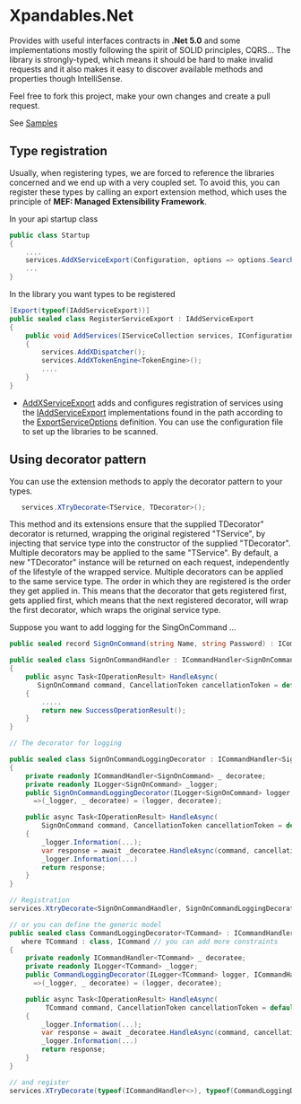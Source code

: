 # Xpandables.Net
Provides with useful interfaces contracts in **.Net 5.0** and some implementations mostly following the spirit of SOLID principles, CQRS...
The library is strongly-typed, which means it should be hard to make invalid requests and it also makes it easy to discover available methods and properties though IntelliSense.

Feel free to fork this project, make your own changes and create a pull request.

See [Samples](https://github.com/Francescolis/Xpandables.Net/tree/Net5.0/Samples/Xpandables.Net.Api)

## Type registration
Usually, when registering types, we are forced to reference the libraries concerned and we end up with a very coupled set. To avoid this, you can register these types by calling an export extension method, which uses the principle of **MEF: Managed Extensibility Framework**.

In your api startup class
```cs
public class Startup
{
    ....
    services.AddXServiceExport(Configuration, options => options.SearchPattern = "your-search-pattern-dll");
    ...
}
```
In the library you want types to be registered

```cs
[Export(typeof(IAddServiceExport))]
public sealed class RegisterServiceExport : IAddServiceExport
{
    public void AddServices(IServiceCollection services, IConfiguration configuration)
    {
        services.AddXDispatcher();
        services.AddXTokenEngine<TokenEngine>();
        ....
    }
}
```

* [AddXServiceExport](https://github.com/Francescolis/Xpandables.Net/blob/Net5.0/Xpandables.Net.DependencyInjection/Extensibility/ServiceCollectionExtensions.cs) adds and configures registration of services using the [IAddServiceExport](https://github.com/Francescolis/Xpandables.Net/blob/Net5.0/Xpandables.Net.DependencyInjection/Extensibility/IAddServiceExport.cs) implementations found in the path according to the [ExportServiceOptions](https://github.com/Francescolis/Xpandables.Net/blob/Net5.0/Xpandables.Net.DependencyInjection/Extensibility/ExportServiceOptions.cs) definition.
You can use the configuration file to set up the libraries to be scanned.

## Using decorator pattern
You can use the extension methods to apply the decorator pattern to your types.

```cs
   services.XTryDecorate<TService, TDecorator>();
```

This method and its extensions ensure that the supplied TDecorator" decorator is returned, wrapping the original registered "TService", by injecting that service type into the constructor of the supplied "TDecorator". Multiple decorators may be applied to the same "TService". By default, a new "TDecorator" instance will be returned on each request, independently of the lifestyle of the wrapped service. Multiple decorators can be applied to the same service type. The order in which they are registered is the order they get applied in. This means that the decorator that gets registered first, gets applied first, which means that the next registered decorator, will wrap the first decorator, which wraps the original service type.

Suppose you want to add logging for the SingOnCommand ...

```cs
public sealed record SignOnCommand(string Name, string Password) : ICommand;

public sealed class SignOnCommandHandler : ICommandHandler<SignOnCommand>
{
    public async Task<IOperationResult> HandleAsync(
       SignOnCommand command, CancellationToken cancellationToken = default)
    {
        .....
        return new SuccessOperationResult();
    }
}

// The decorator for logging

public sealed class SignOnCommandLoggingDecorator : ICommandHandler<SignOnCommand>
{
    private readonly ICommandHandler<SignOnCommand> _ decoratee;
    private readonly ILogger<SignOnCommand> _logger;
    public SignOnCommandLoggingDecorator(ILogger<SignOnCommand> logger, ICommandHandler<SignOnCommand> decoratee)
      =>(_logger, _ decoratee) = (logger, decoratee);

    public async Task<IOperationResult> HandleAsync(
        SignOnCommand command, CancellationToken cancellationToken = default)
    {
        _logger.Information(...);
        var response = await _decoratee.HandleAsync(command, cancellationToken).configureAwait(false);
        _logger.Information(...)
        return response;
    }
}

// Registration
services.XtryDecorate<SignOnCommandHandler, SignOnCommandLoggingDecorator>();

// or you can define the generic model
public sealed class CommandLoggingDecorator<TCommand> : ICommandHandler<TCommand>
   where TCommand : class, ICommand // you can add more constraints
{
    private readonly ICommandHandler<TCommand> _ decoratee;
    private readonly ILogger<TCommand> _logger;
    public CommandLoggingDecorator(ILogger<TCommand> logger, ICommandHandler<TCommand> decoratee)
      =>(_logger, _ decoratee) = (logger, decoratee);

    public async Task<IOperationResult> HandleAsync(
         TCommand command, CancellationToken cancellationToken = default)
    {
        _logger.Information(...);
        var response = await _decoratee.HandleAsync(command, cancellationToken).configureAwait(false);
        _logger.Information(...)
        return response;
    }
}

// and register
services.XTryDecorate(typeof(ICommandHandler<>), typeof(CommandLoggingDecorator<>));

```
